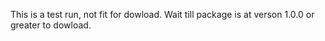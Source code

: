 This is a test run, not fit for dowload. Wait till package is at verson 1.0.0 or greater to dowload.
